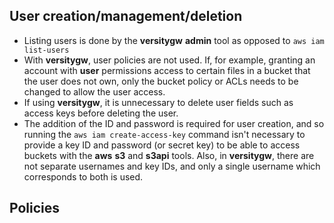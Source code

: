 ## User creation/management/deletion

* Listing users is done by the **versitygw** **admin** tool as opposed to `aws iam list-users`
* With **versitygw**, user policies are not used.  If, for example, granting an account with **user** permissions access to certain files in a bucket that the user does not own, only the bucket policy or ACLs needs to be changed to allow the user access.
* If using **versitygw**, it is unnecessary to delete user fields such as access keys before deleting the user.
* The addition of the ID and password is required for user creation, and so running the `aws iam create-access-key` command isn't necessary to provide a key ID and password (or secret key) to be able to access buckets with the **aws** **s3** and **s3api** tools.  Also, in **versitygw**, there are not separate usernames and key IDs, and only a single username which corresponds to both is used.

## Policies